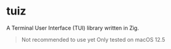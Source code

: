 # tuiz

A Terminal User Interface (TUI) library written in Zig.
> Not recommended to use yet
> Only tested on macOS 12.5
